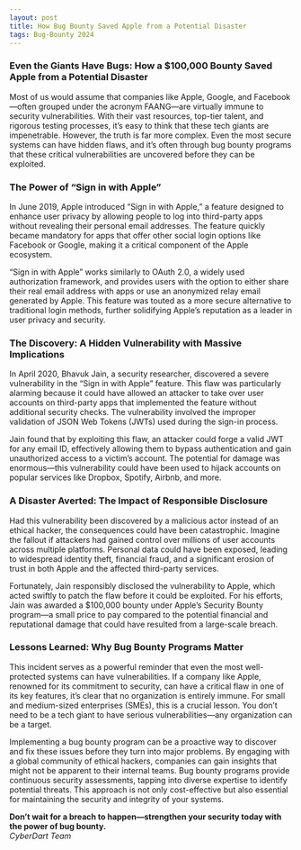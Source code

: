 ```yaml
---
layout: post
title: How Bug Bounty Saved Apple from a Potential Disaster
tags: Bug-Bounty 2024
---
```


### Even the Giants Have Bugs: How a $100,000 Bounty Saved Apple from a Potential Disaster

Most of us would assume that companies like Apple, Google, and Facebook—often grouped under the acronym FAANG—are virtually immune to security vulnerabilities. With their vast resources, top-tier talent, and rigorous testing processes, it’s easy to think that these tech giants are impenetrable. However, the truth is far more complex. Even the most secure systems can have hidden flaws, and it’s often through bug bounty programs that these critical vulnerabilities are uncovered before they can be exploited.

### The Power of “Sign in with Apple”

In June 2019, Apple introduced “Sign in with Apple,” a feature designed to enhance user privacy by allowing people to log into third-party apps without revealing their personal email addresses. The feature quickly became mandatory for apps that offer other social login options like Facebook or Google, making it a critical component of the Apple ecosystem. 

“Sign in with Apple” works similarly to OAuth 2.0, a widely used authorization framework, and provides users with the option to either share their real email address with apps or use an anonymized relay email generated by Apple. This feature was touted as a more secure alternative to traditional login methods, further solidifying Apple’s reputation as a leader in user privacy and security.

### The Discovery: A Hidden Vulnerability with Massive Implications

In April 2020, Bhavuk Jain, a security researcher, discovered a severe vulnerability in the “Sign in with Apple” feature. This flaw was particularly alarming because it could have allowed an attacker to take over user accounts on third-party apps that implemented the feature without additional security checks. The vulnerability involved the improper validation of JSON Web Tokens (JWTs) used during the sign-in process.

Jain found that by exploiting this flaw, an attacker could forge a valid JWT for any email ID, effectively allowing them to bypass authentication and gain unauthorized access to a victim’s account. The potential for damage was enormous—this vulnerability could have been used to hijack accounts on popular services like Dropbox, Spotify, Airbnb, and more.

### A Disaster Averted: The Impact of Responsible Disclosure

Had this vulnerability been discovered by a malicious actor instead of an ethical hacker, the consequences could have been catastrophic. Imagine the fallout if attackers had gained control over millions of user accounts across multiple platforms. Personal data could have been exposed, leading to widespread identity theft, financial fraud, and a significant erosion of trust in both Apple and the affected third-party services.

Fortunately, Jain responsibly disclosed the vulnerability to Apple, which acted swiftly to patch the flaw before it could be exploited. For his efforts, Jain was awarded a $100,000 bounty under Apple’s Security Bounty program—a small price to pay compared to the potential financial and reputational damage that could have resulted from a large-scale breach.

### Lessons Learned: Why Bug Bounty Programs Matter

This incident serves as a powerful reminder that even the most well-protected systems can have vulnerabilities. If a company like Apple, renowned for its commitment to security, can have a critical flaw in one of its key features, it’s clear that no organization is entirely immune. For small and medium-sized enterprises (SMEs), this is a crucial lesson. You don’t need to be a tech giant to have serious vulnerabilities—any organization can be a target.

Implementing a bug bounty program can be a proactive way to discover and fix these issues before they turn into major problems. By engaging with a global community of ethical hackers, companies can gain insights that might not be apparent to their internal teams. Bug bounty programs provide continuous security assessments, tapping into diverse expertise to identify potential threats. This approach is not only cost-effective but also essential for maintaining the security and integrity of your systems.

**Don’t wait for a breach to happen—strengthen your security today with the power of bug bounty.**  
*CyberDart Team*

